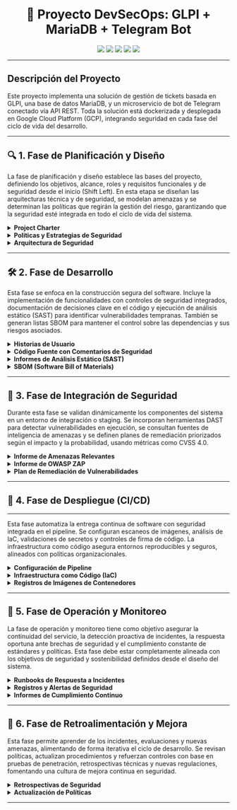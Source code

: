 
<h1 align="center">🔐 Proyecto DevSecOps: GLPI + MariaDB + Telegram Bot</h1>

<p align="center">
  <img src="https://img.shields.io/badge/Status-En%20Desarrollo-lightgrey" />
  <img src="https://img.shields.io/badge/Security-DevSecOps-blue" />
  <img src="https://img.shields.io/badge/GLPI-v10.0.18-green" />
  <img src="https://img.shields.io/badge/Bot-Telegram-lightgrey" />
  <img src="https://img.shields.io/badge/CI/CD-GitHub-orange" />
</p>

---

## Descripción del Proyecto

Este proyecto implementa una solución de gestión de tickets basada en GLPI, una base de datos MariaDB, y un microservicio de bot de Telegram conectado vía API REST. Toda la solución está dockerizada y desplegada en Google Cloud Platform (GCP), integrando seguridad en cada fase del ciclo de vida del desarrollo.

---

## 🔍 1. Fase de Planificación y Diseño

La fase de planificación y diseño establece las bases del proyecto, definiendo los objetivos, alcance, roles y requisitos funcionales y de seguridad desde el inicio (Shift Left). En esta etapa se diseñan las arquitecturas técnica y de seguridad, se modelan amenazas y se determinan las políticas que regirán la gestión del riesgo, garantizando que la seguridad esté integrada en todo el ciclo de vida del sistema.

<details>
<summary><b>Project Charter</b></summary>


## 1. Objetivos
  ### Objetivo General

    Desplegar una plataforma de gestión de soporte basada en GLPI (v10.0.18) en una instancia de GCP, conectada a una base de datos MariaDB y a un microservicio de bot de Telegram que permita consultar tickets.

  ### Objetivos Especificos

    1. 1. Implementar un entorno contenerizado con Docker y Docker Compose para la orquestación completa de servicios en una instancia de **Google Cloud Platform (GCP)**.
    2. Permitir que los usuarios consulten casos mediante el chatbot y reciban asistencia automática a través de la conexión con GLPI.
    3. Asegurar el entorno con mecanismos de control de acceso robustos, desde el diseño del sistema.
    4. Asegurar el entorno con buenas prácticas **DevSecOps**, incluyendo análisis de vulnerabilidades, escaneo de imágenes y uso de variables seguras.

## 2. Roles del Proyecto

  - **Desarrollador Backend**: Encargado de la lógica del chatbot, conexión con GLPI y control de la base de datos.
  - **Ingeniero DevOps**: Responsable de contenerización con Docker, integración y despliegue.
  - **Especialista en Seguridad**: Garantiza el cumplimiento de requisitos de seguridad (autenticación, cifrado, control de acceso).

## 3. Alcance del Proyecto

### 3.1 Sí incluye:

  - Despliegue mediante Docker Compose.
  - Instalación automática desde el repositorio oficial de GLPI.
  - Integración con bot de Telegram como interfaz de consulta.
  - Proceso automatizado mediante CI/CD en GitHub Actions.
  - Seguridad y buenas prácticas DevSecOps incluidas.
  - Seguridad básica (tokens, firewalls, control de acceso).

### 3.2 No incluye:

  - Escalado automático a múltiples instancias.
  - Integración con plataformas diferentes a Telegram.
  - Soporte para múltiples idiomas del bot (fase futura).

### 3.3 Métricas de Éxito

  - 100% de los casos creados por Telegram se reflejan correctamente en GLPI.
  - Tiempo promedio de respuesta del bot < 2 segundos.
  - Tasa de error del chatbot < 5% en generación de tickets.
  - Implementación sin vulnerabilidades críticas detectadas (según escaneo de seguridad).
  - Accesos no autorizados bloqueados en ambiente de prueba (según logs de firewall).

## 4. Requisitos de Seguridad (Shift Left)

### 4.1 Desde el diseño:

  - Validación de entrada/salida entre bot y GLPI.
  - Comunicación cifrada (uso de tokens).

### 4.2 Durante el desarrollo:

  - Análisis de dependencias con herramientas como Trivy o Snyk.
  - Analsis con Docker Scode.
  - Revisión de código (linters, escáneres de vulnerabilidades).

### 4.3 Antes del despliegue:

  - Auditoría de roles y accesos. Usuarios y Tokens Agregar Tabla 
  - Políticas de red seguras (puertos mínimos abiertos). Firewall de Google Cloud Plattform 
  Agregar evidencia
  
### 4.4 En ejecución:

  - Monitoreo con alertas de acceso sospechoso. (Monitoreo de Firewall GCP)


</details>
<details>
<summary><b>Politicas y Estrategias de Seguridad</b></summary>

## Políticas de seguridad aplicables


Con el fin de garantizar los principios de seguridad (Confidencialidad, Integridad y Disponibilidad) sobre toda la solución, se adoptan un conjunto de normas y buenas prácticas recomendadas a nivel internacional.


### 1. ISO/IEC 27001:2022 – Sistema de Gestión de Seguridad de la Información (SGSI)

Marco que incluye requisitos relacionados con el análisis de riesgos, control de accesos y seguridad desde el inicio (Integración y despliegue continuo).

#### Controles técnicos del anexo A:


1. **A 14.3 Gestión de la seguridad en los ciclos de vida de los sistemas de información**  
   - **Aplicable a:** Control de versiones de código fuente de GLPI  
   - **Recomendación:** Documentar cambios del código a través de GitHub.

2. **A 14.2 – Desarrollo seguro de aplicaciones**  
   - **Aplicable a:** Código fuente de GLPI, API Rest y ChatBot.  
   - **Recomendación:** Validación del código fuente, librerías y dependencias a través de xxxx (Sonar, Snyk).


### 2. ISO/IEC 27005:2018 Gestión de riesgos

Marco metodológico para la identificación, análisis y tratamiento de riesgos. Se aplica en conjunto con Magerit.


### 3. MAGERIT – Metodología de Análisis y gestión de riesgos de los sistemas de información

Metodología española que incluye la identificación de activos, amenazas, vulnerabilidades, evaluación, tratamiento y seguimiento de riesgos.

---

## Metodología seleccionada: MAGERIT

MAGERIT (Metodología de Análisis y Gestión de Riesgos de los Sistemas de Información) se utiliza para estructurar el análisis de riesgos mediante la identificación de activos, amenazas e impactos.

De acuerdo con esta metodología se detallan las fases de la gestión de riesgos:

---

## 1. Identificación de Activos

### 1.1 Inventario de Activos
<div align="center">

| Nombre de Activo       | Tipo de Activo   | Descripción                          |
|------------------------|------------------|--------------------------------------|
| GLPI                   | Aplicación       | Sistema de gestión de tickets        |
| Base de datos MariaDB  | Datos/Información| Base de datos de GLPI                |
| Google Cloud           | Infraestructura  | Nube pública                         |
| Contenedores Docker    | Plataforma       | Entorno de ejecución contenerizado   |
| API REST               | Servicio         | Integración con servicios externos   |
| ChatBot                | Aplicación       | Aplicación para comunicación         |

</div>

### 1.2 Valoración de Activos

### GLPI

<div align="center">

| Impacto / Principio   | Confidencialidad | Integridad | Disponibilidad |
|-----------------------|------------------|------------|----------------|
| Económico             | Media            | Alta       | Alta           |
| Legal y regulatorio   | Alta             | Alta       | Media          |
| Reputacional          | Media            | Alta       | Alta           |
| Operacional           | Media            | Alta       | Alta           |

</div>

### Base de Datos MariaDB

(Idéntica valoración que GLPI)

### Google Cloud

<div align="center">

| Impacto / Principio   | Confidencialidad | Integridad | Disponibilidad |
|-----------------------|------------------|------------|----------------|
| Económico             | Media            | Alta       | Alta           |
| Legal y regulatorio   | Media            | Alta       | Media          |
| Reputacional          | Media            | Alta       | Alta           |
| Operacional           | Media            | Alta       | Alta           |

</div>

### Contenedores Docker

<div align="center">

| Impacto / Principio   | Confidencialidad | Integridad | Disponibilidad |
|-----------------------|------------------|------------|----------------|
| Económico             | Media            | Alta       | Alta           |
| Legal y regulatorio   | Bajo             | Media      | Media          |
| Reputacional          | Media            | Media      | Alta           |
| Operacional           | Media            | Alta       | Alta           |

</div>

### API REST

<div align="center">

| Impacto / Principio   | Confidencialidad | Integridad | Disponibilidad |
|-----------------------|------------------|------------|----------------|
| Económico             | Media            | Media      | Media          |
| Legal y regulatorio   | Alta             | Alta       | Media          |
| Reputacional          | Media            | Media      | Media          |
| Operacional           | Media            | Alta       | Alta           |

</div>

### ChatBot

<div align="center">

| Impacto / Principio   | Confidencialidad | Integridad | Disponibilidad |
|-----------------------|------------------|------------|----------------|
| Económico             | Bajo             | Media      | Bajo           |
| Legal y regulatorio   | Media            | Media      | Bajo           |
| Reputacional          | Media            | Media      | Bajo           |
| Operacional           | Media            | Media      | Bajo           |

</div>

---

## 2. Identificación y Evaluación de Riesgos

### 2.1 Identificación de Riesgos y Vulnerabilidades

<div align="center">

| Amenaza              | Activo Afectado     | Vulnerabilidad                           |
|----------------------|---------------------|-------------------------------------------|
| Acceso no autorizado | GLPI                | Ausencia de doble factor de autenticación |
| Pérdida de datos     | Base de datos MariaDB | Fallo de configuración o backup         |
| Fallo de contenedores| Contenedores Docker | Omisión de políticas de reinicio          |
| Fuga de datos        | API REST            | Ausencia de cifrado                       |
| Respuestas incorrectas| ChatBot            | Configuración o entrenamiento incorrecto  |

</div>

### 2.2 Valoración de Riesgos

<div align="center">

| Amenaza              | Activo Afectado     | Probabilidad | Impacto | Riesgo |
|----------------------|---------------------|--------------|---------|--------|
| Acceso no autorizado | GLPI                | Alta         | Alto    | Alto   |
| Pérdida de datos     | MariaDB             | Media        | Alto    | Alto   |
| Fallo de contenedores| Docker              | Media        | Medio   | Medio  |
| Fuga de datos        | API REST            | Alta         | Medio   | Alto   |
| Respuestas incorrectas| ChatBot            | Baja         | Medio   | Bajo   |

</div>

---

## 3. Planes de Tratamiento

Periodo de aplicación: **3 semanas por riesgo**

<div align="center">

| Riesgo                 | Plan de Acción - Mitigación                                                                 |
|------------------------|---------------------------------------------------------------------------------------------|
| Acceso no autorizado   | Implementación de MFA, validación de matriz de perfilamiento y monitoreo                   |
| Pérdida de datos       | Configuración de backups automáticos                                                       |
| Fallo de contenedores  | Políticas de reinicio en docker-compose (`restart: always`)                               |
| Fuga de datos          | Implementación de cifrado y validación de entradas                                          |
| Respuestas incorrectas | Supervisión de la configuración del ChatBot                                                 |

</div>

---

## 4. Seguimiento y Monitoreo

### 4.1 Revisión Trimestral de Planes de Acción

  **Responsables y Acciones:**

  - **Especialista en Seguridad**: Evaluar la eficacia de los controles.
  - **Project Manager**: Supervisar cumplimiento de los plazos.
  - **Equipo Técnico (DevOps y BackEnd)**: Aplicar controles, documentar evidencias.

  **Actividades Trimestrales:**

  - Revisión de riesgos activos.
  - Análisis de desviaciones respecto al plan.
  - Documentar nuevas acciones si los planes no son efectivos.

  **Resultados Trimestrales:**

  - Informe de plan de tratamiento de riesgos.
  - Informe de valoración de activos.

---

## 5. Roles y Responsabilidades

### Project Manager

- Seguimiento de los planes y cumplimiento de plazos.
- Facilitar la comunicación técnica.

### Desarrollador Backend

- Aplicar buenas prácticas de desarrollo seguro.
- Validar autenticación y controles de acceso.

### Ingeniero DevOps

- Asegurar integración y despliegue continuo.
- Garantizar ejecución consistente y resistente a fallos de contenedores.


### Especialista en Seguridad

- Acompañar el proceso de gestión de riesgos.
- Supervisar implementación de controles.
- Comunicar recomendaciones de seguridad al equipo técnico.

---

</details>
<details>
<summary><b>Arquitectura de Seguridad</b></summary>

## Arquitectura de alto nivel

  ![Arquitectura de Alto Nivel](./images/Alto_Nivel.png)

  Este diagrama muestra la arquitectura de alto nivel para desplegar GLPI en Google Cloud: sobre una máquina virtual Linux/Ubuntu (dentro de Google Cloud) corre Docker, que levanta tres contenedores principales: el de GLPI (la aplicación web), el de MySQL (la base de datos) y el del bot (un servicio que consume la API REST de GLPI). El usuario accede desde Internet, atraviesa un firewall y se conecta al contenedor de GLPI; este a su vez lee y escribe datos en la base de datos MySQL y ofrece servicios REST que el bot utiliza para crear y gestionar tickets automáticamente.

## Diagrama de Despliegue

  ![Diagrama de Despliegue ](./images/Despliegue.png)
  

  

</details>

---

## 🛠️ 2. Fase de Desarrollo

Esta fase se enfoca en la construcción segura del software. Incluye la implementación de funcionalidades con controles de seguridad integrados, documentación de decisiones clave en el código y ejecución de análisis estático (SAST) para identificar vulnerabilidades tempranas. También se generan listas SBOM para mantener el control sobre las dependencias y sus riesgos asociados.

<details>
<summary><b>Historias de Usuario</b></summary>

<div align="center">

| **Inicio de sesión seguro en GLPI** |
|---------------------|
| **Como** Usuario del sistema GLPI.<br>**Quiero** Iniciar sesión mediante autenticación de dos factores (MFA)<br>**Para** Prevenir accesos no autorizados aunque se filtre mi contraseña |
| **Criterios de Aceptación**|  
|- El sistema GLPI debe ofrecer MFA (correo, app de autenticación o SMS).<br>- Contraseñas con complejidad mínima (mayúsculas, símbolos, longitud >12).<br>- Bloqueo de sesión tras 5 intentos fallidos.|

</div>

---

<div align="center">

| **Envío de tickets por chatbot con entrada segura** |
|---------------------|
| **Como** usuario que interactúa desde Telegram,<br>**Quiero** enviar solicitudes a través del chatbot,<br>**Para** crear tickets en GLPI sin comprometer el sistema. |
| **Criterios de Aceptación**|  
|- El bot debe sanitizar todos los mensajes antes de enviarlos a GLPI.<br>- Validación de formato y longitud de entrada.<br>- Logs de entradas rechazadas por motivos de seguridad.|

</div>

---

<div align="center">

| **Autenticación del chatbot con GLPI** |
|---------------------|
| **Como** desarrollador,<br>**Quiero** que el microservicio del bot se autentique mediante una API Key única,<br>**Para** evitar accesos no autorizados al sistema GLPI. |
| **Criterios de Aceptación**|  
|- La API Key debe guardarse en variables de entorno, no en el código fuente.<br>- Validación del token en cada solicitud del bot a GLPI.<br>- Rotación periódica de claves.|

</div>

---

<div align="center">

| **Seguridad en la conexión a la base de datos** |
|---------------------|
| **Como** administrador de infraestructura,<br>**Quiero** que GLPI se conecte de forma cifrada a la base de datos MariaDB,<br>**Para** proteger los datos en tránsito en GCP. |
| **Criterios de Aceptación**|  
|- Conexión TLS habilitada entre GLPI y MariaDB.<br>- Usuario de base de datos con permisos mínimos.<br>- Contraseñas almacenadas cifradas en secretos de GCP o archivos `.env`.|

</div>

---

<div align="center">

| **Despliegue seguro de microservicios** |
|---------------------|
| **Como** DevOps,<br>**Quiero** desplegar el chatbot como contenedor con imágenes verificadas,<br>**Para** garantizar que no contienen software malicioso. |
| **Criterios de Aceptación**|  
|- Imagen escaneada con herramientas como Trivy o Syft.<br>- Uso de imágenes oficiales o minimalistas (ej: `python:slim`, `node:alpine`).|

</div>

---

<div align="center">

| **Monitoreo de actividades sospechosas** |
|---------------------|
| **Como** DevOps,<br>**quiero** monitorear interacciones anómalas entre el bot y GLPI,<br>**para** detectar posibles ataques de fuerza bruta o abuso del sistema. |
| **Criterios de Aceptación**|  
|- Alertas ante entradas no válidas repetidas.<br>- Alertas ante entradas no válidas repetidas.<br>- Revisión manual de logs mediante Cloud Logging de GCP.|

</div>

---

<div align="center">

| **Control de acceso al microservicio** |
|---------------------|
| **Como** administrador de red,<br>**quiero** que el chatbot solo se comunique con GLPI a través de una red interna en GCP,<br>**para** reducir la superficie de ataque. |
| **Criterios de Aceptación**|  
|- El bot debe desplegarse en la misma VPC que GLPI.<br>- Puertos de acceso al backend cerrados a Internet.<br>- Firewall y reglas IAM controladas por etiqueta o servicio.|

</div>

---

<div align="center">

| **Cumplimiento de privacidad y confidencialidad** |
|---------------------|
| **Como** oficial de cumplimiento,<br>**quiero** asegurarme de que los datos personales manejados por el bot (nombres, emails, mensajes) estén protegidos,<br>**para** cumplir con regulaciones como la Ley de Protección de Datos Personales. |
| **Criterios de Aceptación**|  
|- Ningún dato personal se guarda en texto plano fuera de la base de datos.<br>- Cifrado en tránsito y en reposo.<br>- Accesos auditables y trazables en GCP.|

</div>

---

<div align="center">

| **Validación del origen de mensajes del bot** |
|---------------------|
| **Como** ingeniero de seguridad,<br>**quiero** validar que los mensajes recibidos por el bot provienen de autenticados,<br>**para** evitar suplantaciones o ataques tipo spoofing. |
| **Criterios de Aceptación**|  
|- Validación del `token de verificación` según el proveedor.<br>- Rechazo de mensajes sin cabeceras válidas.

</div>

---

</details>
<details>
<summary><b>Código Fuente con Comentarios de Seguridad</b></summary>

Se realizó una revisión exhaustiva del código fuente del proyecto, incorporando anotaciones de seguridad directamente en los archivos Dockerfile, archivos .env y el flujo de CI/CD. Estas anotaciones explican decisiones críticas relacionadas con la protección de credenciales, la reducción de la superficie de ataque, el uso seguro de variables de entorno y buenas prácticas en la construcción de contenedores. El objetivo es fortalecer la postura de seguridad desde la fase de construcción y despliegue.

**Link de consulta del informe:** [Clic aquí](https://github.com/jaiderospina/DevSecOps2025/blob/main/ExamenFinal/GRUPO2/Documentaci%C3%B3n/Reportes/Anotaciones%20de%20Seguridad.md)

</details>
<details>
<summary><b>Informes de Análisis Estático (SAST)</b></summary>

## 1. Análisis con SNYK

# 🛡️ Informe de Resultados del Análisis Estático

**Proyecto:** GLPI (versión auditada 10.0.17)  
**Lenguaje:** PHP  
**Herramienta:** Snyk  
**Total de vulnerabilidades detectadas:** 630  
**Fecha del análisis:** _[01 mayo 2025]_

---

## 🔍 Resumen de Resultados por Tipo de Vulnerabilidad

| Tipo de Vulnerabilidad                                   | Total Encontrado |
|----------------------------------------------------------|------------------|
| Cross-site Scripting (XSS)                               | 381              |
| SQL Injection                                            | 168              |
| Uso de Password Hashing Inseguro                         | 52               |
| Path Traversal                                           | 13               |
| Exposición de Información (Information Exposure)         | 7                |
| Inclusión de Archivos (File Inclusion)                   | 4                |
| Inyección de Comandos (Command Injection)                | 2                |
| Deserialización Insegura                                 | 2                |
| Denegación de Servicio por Exp. Reg. (ReDoS)             | 1                |

---

## 📑 Detalle Técnico por Tipo de Vulnerabilidad

### 1. Cross-site Scripting (XSS) – 381 ocurrencias
- **Descripción técnica:** Inyección de scripts maliciosos en páginas vistas por otros usuarios, debido a la falta de escape en variables mostradas en el navegador.
- **Impacto potencial:** Robo de cookies, redirecciones no autorizadas, ejecución remota de scripts.

---

### 2. SQL Injection – 168 ocurrencias
- **Descripción técnica:** Inclusión de entradas del usuario en consultas SQL sin sanitización ni uso de sentencias preparadas.
- **Impacto potencial:** Manipulación de datos, acceso no autorizado, eliminación o robo de información.

---

### 3. Uso de Password Hashing Inseguro – 52 ocurrencias
- **Descripción técnica:** Uso de funciones como `md5()` o `sha1()` para el almacenamiento de contraseñas.
- **Impacto potencial:** Vulnerabilidad ante ataques de diccionario y fuerza bruta, facilitando el compromiso de cuentas.

---

### 4. Path Traversal – 13 ocurrencias
- **Descripción técnica:** Inclusión de rutas dinámicas sin validación, permitiendo el acceso a archivos fuera del directorio autorizado.
- **Impacto potencial:** Lectura o escritura de archivos sensibles en el servidor.

---

### 5. Exposición de Información – 7 ocurrencias
- **Descripción técnica:** Salida de mensajes de error, trazas de pila o estructuras internas en la respuesta al cliente.
- **Impacto potencial:** Fugas de información sensible, ayuda al reconocimiento del sistema por parte de un atacante.

---

### 6. Inclusión de Archivos – 4 ocurrencias
- **Descripción técnica:** Uso de funciones como `include` o `require` con rutas influenciadas por el usuario.
- **Impacto potencial:** Ejecución remota de código o carga de archivos maliciosos.

---

### 7. Inyección de Comandos – 2 ocurrencias
- **Descripción técnica:** Ejecución de comandos del sistema operativo a través de funciones como `exec`, `system`, o similares, con entradas del usuario.
- **Impacto potencial:** Control total del servidor si es explotado correctamente.

---

### 8. Deserialización Insegura – 2 ocurrencias
- **Descripción técnica:** Deserialización de objetos provenientes de fuentes no confiables.
- **Impacto potencial:** Ejecución arbitraria de código o modificación de flujo lógico.

---

### 9. Denegación de Servicio por Expresiones Regulares (ReDoS) – 1 ocurrencia
- **Descripción técnica:** Uso de expresiones regulares vulnerables a patrones que generan alta carga de CPU.
- **Impacto potencial:** Bloqueo o lentitud del sistema ante entradas especialmente diseñadas.

---

## ✅ Conclusión del Informe

El análisis revela una alta concentración de vulnerabilidades críticas, principalmente del tipo **Cross-site Scripting** y **SQL Injection**, que representan un riesgo significativo para la seguridad del sistema. Se recomienda priorizar la revisión de los componentes afectados por estas dos categorías.

---*

## 2. Análisis de Imagenes con Docker Scode

- **GLPI-APP Informe:** [Clic aquí](https://github.com/jaiderospina/DevSecOps2025/blob/main/ExamenFinal/GRUPO2/Documentaci%C3%B3n/Reportes/glpi-app.md)

- **GLPI-BOT Informe:** [Clic aquí](https://github.com/jaiderospina/DevSecOps2025/blob/main/ExamenFinal/GRUPO2/Documentaci%C3%B3n/Reportes/glpi-db.md)

- **GLPI-DB Informe:** [Clic aquí](https://github.com/jaiderospina/DevSecOps2025/blob/main/ExamenFinal/GRUPO2/Documentaci%C3%B3n/Reportes/glpi-bot.md)

### 2.1 Priorización de Vulnerabilidades

Con base en los reportes generados por Docker Scout, se identificaron las siguientes vulnerabilidades en las imágenes utilizadas:

<div align="center">

| Imagen           | Críticas | Altas | Medias | Bajas |
|------------------|----------|-------|--------|-------|
| `glpi-db`        | 4        | 35    | 24     | 9     |
| `glpi-app`       | 0        | 3     | 16     | 27    |
| `glpi-bot`       | 0        | 1     | 1      | 29    |

</div>

Las vulnerabilidades fueron priorizadas según los siguientes criterios:

  - **Impacto en la disponibilidad**:  
    - `glpi-bot`: `CVE-2024-47874` permite un ataque DoS mediante consumo de memoria ilimitado en formularios, afectando directamente la disponibilidad del chatbot.

  - **Impacto en la confidencialidad de datos**:  
    - `glpi-app`: `CVE-2023-50782` en la librería `cryptography` puede permitir el descifrado de mensajes TLS, afectando la confidencialidad del sistema GLPI.

  - **Exposición externa**:  
    - Los contenedores `glpi-app` y `glpi-bot` exponen servicios HTTP/HTTPS, por lo que las vulnerabilidades con vector de ataque remoto (`AV:N`) son especialmente críticas.

  - **Alta puntuación CVSS 4.0, CVSS 3.1**:  
    - Se identificaron múltiples vulnerabilidades con puntuaciones CVSS ≥ 8.7 en `glpi-db` y `glpi-bot`.

### 2.2 Plan remediación

  1. **`glpi-db`**: actualizar imagen base ≥ `1.23.8`.
  2. **`glpi-app`**: actualizar dependencias `cryptography` y `pyjwt`.
  3. **`glpi-bot`**: mitigar DoS actualizando `Starlette` a `>=0.40.0`.

---

## 2.3 Integración de Seguridad en el Pipeline DevSecOps

### 2.3.1 Recomendado:

- Integrar  **Scout CLI** en el pipeline CI/CD para escanear las imágenes Docker en cada `build`.
- Configurar el pipeline para **bloquear despliegues** con CVSS ≥ 7.0 no mitigadas.
- Añadir escaneo SAST con herramientas como `SonarQube`, `Bandit` o `Semgrep`.

### 2.3.2 Estrategias de Remediación

  - **Actualización de dependencias vulnerables**:
    - `cryptography` ≥ `42.0.0`
    - `pyjwt` ≥ `2.4.0`
    - `starlette` ≥ `0.40.0`
    - Imagen base ≥ `1.23.8` en `glpi-db`

  - **Mejoras de seguridad en Docker**:
    - Minimizar superficie de ataque utilizando imágenes ligeras como `alpine`.
    - Eliminar herramientas y paquetes innecesarios del `Dockerfile`.
    - Aplicar buenas prácticas de configuración en `Docker Compose` y redes.

  - **Segmentación y control de acceso**:
    - Restringir el acceso al contenedor `glpi-db` solo a IPs internas.
    - Usar variables de entorno seguras y cifradas para contraseñas.


</details>
<details>
<summary><b>SBOM (Software Bill of Materials)</b></summary>

**COLOCAR CONTENIDO AQUÍ**
### Inventario de librerias, dependencia esternas
### Vulnerabilidades conocidas (Usar documentacion de GLPI)
</details>

---

## 🔄 3. Fase de Integración de Seguridad

Durante esta fase se validan dinámicamente los componentes del sistema en un entorno de integración o staging. Se incorporan herramientas DAST para detectar vulnerabilidades en ejecución, se consultan fuentes de inteligencia de amenazas y se definen planes de remediación priorizados según el impacto y la probabilidad, usando métricas como CVSS 4.0.

<details>
<summary><b>Informe de Amenazas Relevantes </b></summary>


A continuación, se relaciona el informe sobre amenazas de ataques similares en la industria. En particular, la vulnerabilidad de **Broken Authentication**, documentada en el informe [OWASP API Top 10 – API2:2023](https://owasp.org/API-Security/editions/2023/en/0xa2-broken-authentication/), donde ejemplifica cómo configuraciones inadecuadas pueden permitir accesos no autorizados y explotación de bots conectados vía API REST.

**Link de consulta del informe:** [Clic aquí](https://github.com/jaiderospina/DevSecOps2025/blob/main/ExamenFinal/GRUPO2/Documentaci%C3%B3n/Reportes/Threat%20Intelligence%20Reports.md)

</details>
<details>
<summary><b>Informe de OWASP ZAP</b></summary>

**COLOCAR CONTENIDO AQUÍ**

</details>
<details>
<summary><b>Plan de Remediación de Vulnerabilidades</b></summary>


A continuación, se relacionan las vulnerabilidades más altas en el proyecto GLPI 10.8.18 (PHP) y sobre las cuáles se elabora el cronograma para la remediación:


## 1. Resumen de vulnerabilidades detectadas

| Tipo de Vulnerabilidad         | CWE      | Prioridad | Descripción breve                                                         |
|-------------------------------|----------|-----------|----------------------------------------------------------------------------|
| Cross-site Scripting (XSS)    | CWE-79   | 854       | Inyección de scripts que se ejecutan en el navegador del usuario.         |
| Path Transversal                | CWE-23   | 803       | Acceso a archivos fuera del directorio permitido.                         |
| Regular Expression DoS (ReDoS)| CWE-400  | 801       | Uso de expresiones regulares costosas en CPU ante entrada maliciosa.     |


## 2. Priorización de riesgos

Se categoriza la criticidad basada en el puntaje de prioridad:

- 🔴 **Alta Prioridad (Urgente)**: ≥ 850  
- 🟠 **Media Prioridad (Próxima iteración)**: 800 – 849  
- 🟢 **Baja Prioridad (Programar)**: < 800 _(No aplican en este caso para las vulnerabilidades priorizadas)_


## 3. Cronograma de Corrección

| Vulnerabilidad                | Prioridad | Tiempo Estimado de Remediación | Fecha Límite Propuesta     |
|------------------------------|-----------|-------------------------------|-----------------------------|
| Cross-site Scripting (XSS)   | 854       | 1–3 días                       | Dentro de la primera semana |
| Path Traversal               | 803       | 3–5 días                       | Semana 2                    |
| Regular Expression DoS       | 801       | 5–7 días                       | Semana 2–3                  |



## 4. Plan de acción por vulnerabilidad

### ✅ Cross-site Scripting (XSS) – CWE-79

- **Acción correctiva**:
  - Escapar o sanear toda salida de datos del usuario.
  - Validar entradas HTML y deshabilitar ejecución de código dinámico no controlado.

### ✅ Path Transversal – CWE-23

- **Acción correctiva**:
  - Validar y normalizar rutas de archivos (`realpath`, validaciones manuales).
  - Restringir acceso a directorios permitidos únicamente.


### ✅ Regular Expression DoS (ReDoS) – CWE-400

- **Acción correctiva**:
  - Evitar patrones regex con retroceso excesivo.
  - Limitar longitud de entrada y usar expresiones eficientes.


Con este plan se busca garantizar la mitigación oportuna de las vulnerabilidades más críticas, minimizando el riesgo para la integridad y seguridad del proyecto (Principalmente en código PHP de GLPI).


</details>

---

## 🚀 4. Fase de Despliegue (CI/CD)

---

Esta fase automatiza la entrega continua de software con seguridad integrada en el pipeline. Se configuran escaneos de imágenes, análisis de IaC, validaciones de secretos y controles de firma de código. La infraestructura como código asegura entornos reproducibles y seguros, alineados con políticas organizacionales.

<details>
<summary><b>Configuración de Pipeline</b></summary>

Existe un flujo de CI/CD basado en GitHub Actions. Este pipeline está definido en el directorio .github/workflows/ci-cd.yml.

- Se activa al hacer push en la rama master y ejecuta los siguientes JOB

    - **build-and-push:**

      - Clona el repositorio
      - Define una variable IMAGE_DATE con la fecha actual
      - Inicia sesión en Docker Hub
      - Construye y sube las imágenes Docker de:

        - glpi-app
        - glpi-db
        - glpi-bot

      Cada imagen recibe dos etiquetas: :YYYYMMDD y :latest

    - **deploy (depende de build-and-push):**
      - Autentica en GCP con credenciales de servicio
      - Instala el SDK de gcloud
      - Se conecta por SSH a la instancia especificada
      - Dentro de la VM, detiene los contenedores actuales, actualiza las imágenes y levanta los servicios con Docker Compose

---

</details>
<details>
<summary><b>Infraestructura como Código (IaC)</b></summary>

---

  El proyecto usa Docker Compose como “Infraestructura” local
  La verdadera “infraestructura” que define el repositorio es el propio docker-compose.yml (en la raíz), que especifica:

   - glpi-db (MariaDB)
   - glpi-app (contenedor PHP-FPM + Nginx)
   - glpi-bot (contenedor Python + Ngrok)
  
  Ese docker-compose.yml funciona como un equivalente “IaC” a nivel de orquestación de contenedores. Esta configuración (versionada en Git) asegura entornos reproducibles: quien clone el repo y ejecute docker-compose up -d obtiene el mismo resultado.

---

</details>
<details>
<summary><b>Registros de Imágenes de Contenedores</b></summary>
  
---

  En glpiDevSecOps se sigue este patrón:

  **Destino: Google Container Registry (GCR):**
  
  - Cada vez que GitHub Actions construye una imagen (glpi-app o glpi-bot), la etiqueta como:

```bash  
  gcr.io/<GCP_PROJECT_ID>/glpi-app:<GIT_SHA>
  gcr.io/<GCP_PROJECT_ID>/glpi-bot:<GIT_SHA>
 ```

  - Esa misma ruta aparece en los pasos de “push”:

 ```bash  
  docker push gcr.io/${{ secrets.GCP_PROJECT_ID }}/glpi-app:${{ github.sha }}
  docker push gcr.io/${{ secrets.GCP_PROJECT_ID }}/glpi-bot:${{ github.sha }}
 ```

  ***redenciales para autenticarse**

  - En los Secrets de GitHub se guarda la llave de servicio de GCP (GCP_SA_KEY) y se hace un login tipo:

```bash  
    echo "${{ secrets.GCP_SA_KEY }}" | docker login -u _json_key --password-stdin https://gcr.io
```
  Así, el runner puede realizar el docker push sin problemas de permisos.

  **Trazabilidad en versiones**

  Al usar ${{ github.sha }}, cada push de imagen corresponde exactamente a un commit específico.
  En producción, cuando el pipeline hace “docker pull” y levanta el contenedor.

---

</details>

---

## 📡 5. Fase de Operación y Monitoreo

La fase de operación y monitoreo tiene como objetivo asegurar la continuidad del servicio, la detección proactiva de incidentes, la respuesta oportuna ante brechas de seguridad y el cumplimiento constante de estándares y políticas. Esta fase debe estar completamente alineada con los objetivos de seguridad y sostenibilidad definidos desde el diseño del sistema.

<details>
<summary><b>Runbooks de Respuesta a Incidentes</b></summary>

---

Documentos operativos que describen paso a paso cómo actuar frente a distintos escenarios de riesgo, con el objetivo de minimizar el impacto y restaurar los servicios rápidamente.

## Ejemplos incluidos:

### Contención de ransomware en contenedores Docker:
- Aislar el contenedor afectado del resto de la red (`docker network disconnect` o reglas de firewall).
- Detener el servicio mediante `docker stop`.
- Ejecutar verificación de integridad del volumen con checksums.
- Restaurar desde una copia de seguridad verificada.
- Notificar al equipo de seguridad.

### Fallo en la conexión del chatbot con GLPI:
- Verificar logs de errores del bot (`docker logs bot_service`).
- Validar conectividad entre servicios internos (`docker exec` + `curl`).
- Reiniciar servicios de backend si aplica.
- Registrar la incidencia en el historial del sistema.

### Acceso sospechoso desde IP no autorizada:
- Generar alerta en el sistema SIEM.
- Ejecutar bloqueo de IP en el firewall del contenedor o del host.
- Revisar logs de auditoría.
- Notificar al responsable de seguridad para evaluación forense.

---

</details>
<details>
<summary><b>Registros y Alertas de Seguridad</b></summary>

---

Implementación de un sistema de monitoreo continuo mediante herramientas SIEM que permitan recopilar, visualizar y analizar eventos del entorno en tiempo real.

## Elementos configurados:

- **SIEM**: Splunk o ELK Stack

### Logs capturados:
- Eventos de acceso y autenticación (chatbot, GLPI, MySQL).
- Errores de servicios en contenedores Docker.
- Actividad inusual del bot (mensajes no reconocidos, errores de conexión).
- Cambios en archivos de configuración.

### Alertas automatizadas:
- Múltiples intentos fallidos de login.
- Acceso fuera de horario laboral.
- Generación de tickets con palabras clave críticas (e.g., “urgente”, “fallo masivo”).
- Escaladas de permisos o cambios en roles.

---

</details>
<details>
<summary><b>Informes de Cumplimiento Continuo</b></summary>

---

Mecanismo automatizado de verificación de cumplimiento con estándares de seguridad, utilizando herramientas que auditan la configuración del sistema periódicamente.

## Herramientas sugeridas:
- **Chef InSpec**: para verificar que las configuraciones cumplen políticas definidas (cifrado, autenticación, puertos abiertos).
- **OpenSCAP** o **ComplianceAsCode**: para auditorías más detalladas.

## Ejemplos de validaciones:
- Verificar que todas las conexiones a GLPI usen **HTTPS**.
- Confirmar que solo puertos necesarios estén abiertos en cada contenedor.
- Validar que los tokens **JWT** tengan expiración y cifrado fuerte.
- Asegurar que los **backups** estén en ubicación segura y sean verificables.
- Revisión automática de roles definidos en GLPI contra una plantilla aprobada.

</details>

---

## 🔁 6. Fase de Retroalimentación y Mejora

Esta fase permite aprender de los incidentes, evaluaciones y nuevas amenazas, alimentando de forma iterativa el ciclo de desarrollo. Se revisan políticas, actualizan procedimientos y refuerzan controles con base en pruebas de penetración, retrospectivas técnicas y nuevas regulaciones, fomentando una cultura de mejora continua en seguridad.

<details>
<summary><b>Retrospectivas de Seguridad</b></summary>


Analizar eventos de seguridad y vulnerabilidades identificadas durante el ciclo de vida del sistema, con el fin de implementar mejoras continuas en la protección de los activos del proyecto.

**Lecciones Aprendidas:**

| Evento | Descripción | Causa Raíz | Medidas Correctivas | Estado |
|--------|-------------|------------|----------------------|--------|
| Intento de acceso no autorizado al microservicio del bot | Se detectaron múltiples solicitudes no autenticadas hacia la API del bot. | Endpoint expuesto sin autenticación. | Implementación de validación JWT y lista blanca de IPs. | Aplicado |
| Vulnerabilidades en imágenes de Docker (Snyk) | Snyk detectó dependencias con vulnerabilidades críticas (OpenSSL, libc). | Uso de imágenes base no actualizadas. | Cambio a imágenes oficiales y escaneo en cada build. | Aplicado |
| Exposición de datos sensibles | Snyk alertó sobre credenciales y datos personales en archivos `.env`. | Manejo inseguro de secretos. | Migración a GCP Secret Manager y auditoría de uso de datos personales. | Aplicado |

**Herramientas Usadas:**
- **Snyk**: Escaneo de vulnerabilidades en contenedores y dependencias.
- **GitLab CI/CD**: Automatización del análisis de seguridad en el pipeline.
- **Google Cloud Operations**: Monitoreo y logging de eventos de seguridad.


</details>
<details>
<summary><b>Actualización de Políticas</b></summary>


Asegurar que las políticas del proyecto se mantengan actualizadas con respecto a normativas locales, mejores prácticas y aprendizajes del proceso.

| Documento | Versión Anterior | Cambio Realizado | Fecha | Responsable |
|-----------|------------------|------------------|-------|-------------|
| Política de Tratamiento de Datos Personales | v1.0 | Incorporación de principios y deberes establecidos por la **Ley 1581 de 2012**. | 2025-05-18 | Oficial de Protección de Datos |
| Política de Gestión de Secretos | v1.2 | Integración con GCP Secret Manager y rotación periódica. | 2025-05-15 | Equipo DevSecOps |
| Protocolo de Respuesta a Incidentes | v0.9 | Inclusión de ruta de notificación para incidentes que involucren datos personales. | 2025-05-25 | CISO |
| Política de Control de Acceso | v1.0 | Aplicación de autenticación basada en roles y mínimos privilegios. | 2025-05-20 | Seguridad Aplicada |

**Normativas y Buenas Prácticas Consideradas:**
- **Ley 1581 de 2012** – Protección de Datos Personales (Colombia).
- **Reglamento GDPR (UE)** – Aplicado en principios comunes de protección de datos.
- **NIST Cybersecurity Framework** – Control y respuesta ante incidentes.
- **CIS Benchmarks** – Seguridad para Docker y Google Cloud Platform.
- **OWASP Top 10 & Docker Security Cheat Sheet** – Mitigación de riesgos comunes.

</details>

---
